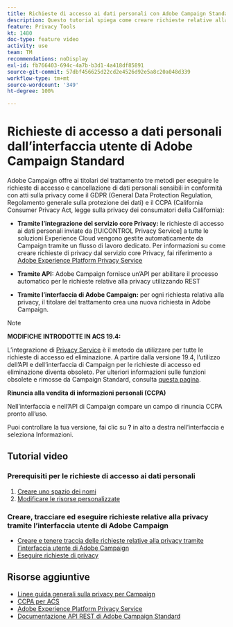 ```yaml
---
title: Richieste di accesso ai dati personali con Adobe Campaign Standard (ACS) - Panoramica
description: Questo tutorial spiega come creare richieste relative alla privacy tramite l’interfaccia di Adobe Campaign Standard.
feature: Privacy Tools
kt: 1480
doc-type: feature video
activity: use
team: TM
recommendations: noDisplay
exl-id: fb766403-694c-4a7b-b3d1-4a418df85891
source-git-commit: 57dbf456625d22cd2e4526d92e5a8c20a048d339
workflow-type: tm+mt
source-wordcount: '349'
ht-degree: 100%

---
```


# Richieste di accesso a dati personali dall’interfaccia utente di Adobe Campaign Standard

Adobe Campaign offre ai titolari del trattamento tre metodi per eseguire le richieste di accesso e cancellazione di dati personali sensibili in conformità con atti sulla privacy come il GDPR (General Data Protection Regulation, Regolamento generale sulla protezione dei dati) e il CCPA (California Consumer Privacy Act, legge sulla privacy dei consumatori della California):

* **Tramite l’integrazione del servizio core Privacy:** le richieste di accesso ai dati personali inviate da [!UICONTROL Privacy Service] a tutte le soluzioni Experience Cloud vengono gestite automaticamente da Campaign tramite un flusso di lavoro dedicato. Per informazioni su come creare richieste di privacy dal servizio core Privacy, fai riferimento a [Adobe Experience Platform Privacy Service](https://www.adobe.io/apis/experienceplatform/gdpr.html)

* **Tramite API:** Adobe Campaign fornisce un’API per abilitare il processo automatico per le richieste relative alla privacy utilizzando REST

* **Tramite l’interfaccia di Adobe Campaign:** per ogni richiesta relativa alla privacy, il titolare del trattamento crea una nuova richiesta in Adobe Campaign.

>[!NOTE]
>
> **MODIFICHE INTRODOTTE IN ACS 19.4:**
> 
> L’integrazione di [Privacy Service](https://www.adobe.io/apis/experienceplatform/gdpr.html) è il metodo da utilizzare per tutte le richieste di accesso ed eliminazione. A partire dalla versione 19.4, l’utilizzo dell’API e dell’interfaccia di Campaign per le richieste di accesso ed eliminazione diventa obsoleto. Per ulteriori informazioni sulle funzioni obsolete e rimosse da Campaign Standard, consulta [questa pagina](https://experienceleague.adobe.com/docs/campaign-standard/using/release-notes/deprecated-features.html?lang=it).
>
>**Rinuncia alla vendita di informazioni personali (CCPA)**
>
> Nell’interfaccia e nell’API di Campaign compare un campo di rinuncia CCPA pronto all’uso.
>
> Puoi controllare la tua versione, fai clic su **?** in alto a destra nell’interfaccia e seleziona Informazioni.

## Tutorial video

### Prerequisiti per le richieste di accesso ai dati personali

1. [Creare uno spazio dei nomi](/help/privacy/namespaces-for-privacy-requests.md)
1. [Modificare le risorse personalizzate](/help/privacy/custom-resources-for-privacy-requests.md)

### Creare, tracciare ed eseguire richieste relative alla privacy tramite l’interfaccia utente di Adobe Campaign

* [Creare e tenere traccia delle richieste relative alla privacy tramite l’interfaccia utente di Adobe Campaign](/help/privacy/create-and-track-privacy-requests.md)
* [Eseguire richieste di privacy](/help/privacy/execute-privacy-requests.md)

## Risorse aggiuntive

* [Linee guida generali sulla privacy per Campaign](https://experienceleague.adobe.com/docs/campaign-classic/using/getting-started/privacy/privacy-management.html?lang=it#getting-started)
* [CCPA per ACS](https://experienceleague.adobe.com/docs/campaign-standard/using/getting-started/privacy/privacy-requests.html?lang=it#privacy-requests)
* [Adobe Experience Platform Privacy Service](https://www.adobe.io/apis/experienceplatform/gdpr.html)
* [Documentazione API REST di Adobe Campaign Standard](https://final-docs.campaign.adobe.com/doc/standard/en/api/ACS_API.html#privacy-management)
